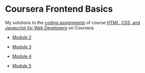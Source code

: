 # Coursera Frontend Basics

My solutions to the [coding assignments](https://github.com/jhu-ep-coursera/fullstack-course4/tree/master/assignments) of course [HTML, CSS, and Javascript for Web Developers](https://www.coursera.org/learn/html-css-javascript-for-web-developers) on Coursera.

- [Module 2](https://victor-gp.github.io/coursera-frontend-basics/module-2-solution/index.html)

- [Module 3](https://victor-gp.github.io/coursera-frontend-basics/module-3-solution/index.html)

- [Module 4](https://victor-gp.github.io/coursera-frontend-basics/module-4-solution/index.html)

- [Module 5](https://victor-gp.github.io/coursera-frontend-basics/module-5-solution/index.html)
